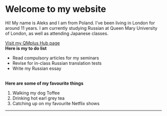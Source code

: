<h1>Welcome to my website</h1>
<p>Hi! My name is Aleks and I am from Poland. I've been living in London for around 11 years. I am currently studying Russian at Queen Mary University of London, as well as attending Japanese classes. </p>
<a href="https://hub.qmplus.qmul.ac.uk/view/view.php?profile=aleksandra-daria-groborz&page=sml5202-aleks-page"> Visit my QMplus Hub page</a>
<br>
<strong>Here is my to do list</strong>
<ul> <li>Read compulsory articles for my seminars</li> <li>Revise for in-class Russian translation tests</li> <li>Write my Russian essay</li> </ul>
<br>
<strong>Here are some of my favourite things</strong>
<ol> <li>Walking my dog Toffee</li> <li>Drinking hot earl grey tea</li> <li>Catching up on my favourite Netflix shows</li> </ol>

<hr>
